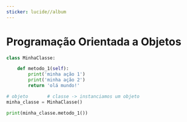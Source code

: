 ```yaml
---
sticker: lucide//album
---
```

# Programação Orientada a Objetos


```python
class MinhaClasse:

	def metodo_1(self):
		print('minha ação 1')
		print('minha ação 2')
		return 'olá mundo!'

# objeto       # classe -> instanciamos um objeto
minha_classe = MinhaClasse()

print(minha_classe.metodo_1())
```